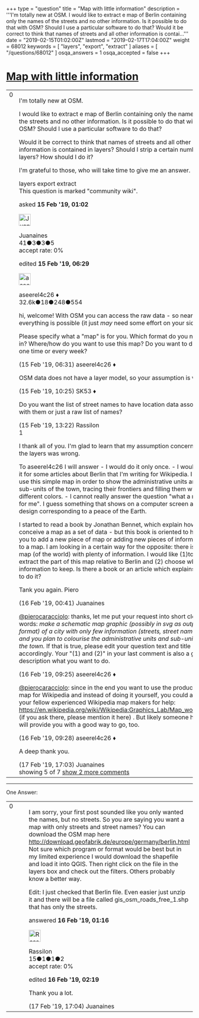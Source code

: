 +++
type = "question"
title = "Map with little information"
description = '''I&#x27;m totally new at OSM. I would like to extract e map of Berlin containing only the names of the streets and no other information. Is it possible to do that with OSM? Should I use a particular software to do that? Would it be correct to think that names of streets and all other information is contai...'''
date = "2019-02-15T01:02:00Z"
lastmod = "2019-02-17T17:04:00Z"
weight = 68012
keywords = [ "layers", "export", "extract" ]
aliases = [ "/questions/68012" ]
osqa_answers = 1
osqa_accepted = false
+++

<div class="headNormal">

# [Map with little information](/questions/68012/map-with-little-information)

</div>

<div id="main-body">

<div id="askform">

<table id="question-table" style="width:100%;">
<colgroup>
<col style="width: 50%" />
<col style="width: 50%" />
</colgroup>
<tbody>
<tr>
<td style="width: 30px; vertical-align: top"><div class="vote-buttons">
<span id="post-68012-upvote" class="ajax-command post-vote up" rel="nofollow" title="I like this post (click again to cancel)"> </span>
<div id="post-68012-score" class="post-score" title="current number of votes">
0
</div>
<span id="post-68012-downvote" class="ajax-command post-vote down" rel="nofollow" title="I dont like this post (click again to cancel)"> </span> <span id="favorite-mark" class="ajax-command favorite-mark" rel="nofollow" title="mark/unmark this question as favorite (click again to cancel)"> </span>
<div id="favorite-count" class="favorite-count">
&#10;</div>
</div></td>
<td><div id="item-right">
<div class="question-body">
<p>I'm totally new at OSM.</p>
<p>I would like to extract e map of Berlin containing only the names of the streets and no other information. Is it possible to do that with OSM? Should I use a particular software to do that?</p>
<p>Would it be correct to think that names of streets and all other information is contained in layers? Should I strip a certain number of layers? How should I do it?</p>
<p>I'm grateful to those, who will take time to give me an answer.</p>
</div>
<div id="question-tags" class="tags-container tags">
<span class="post-tag tag-link-layers" rel="tag" title="see questions tagged &#39;layers&#39;">layers</span> <span class="post-tag tag-link-export" rel="tag" title="see questions tagged &#39;export&#39;">export</span> <span class="post-tag tag-link-extract" rel="tag" title="see questions tagged &#39;extract&#39;">extract</span>
</div>
<div id="question-controls" class="post-controls">
<div class="community-wiki">
This question is marked "community wiki".
</div>
</div>
<div class="post-update-info-container">
<div class="post-update-info post-update-info-user">
<p>asked <strong>15 Feb '19, 01:02</strong></p>
<img src="https://secure.gravatar.com/avatar/026fcce2d7827f63185b73969cfe13b4?s=32&amp;d=identicon&amp;r=g" class="gravatar" width="32" height="32" alt="Juanaines&#39;s gravatar image" />
<p><span>Juanaines</span><br />
<span class="score" title="41 reputation points">41</span><span title="3 badges"><span class="badge1">●</span><span class="badgecount">3</span></span><span title="3 badges"><span class="silver">●</span><span class="badgecount">3</span></span><span title="5 badges"><span class="bronze">●</span><span class="badgecount">5</span></span><br />
<span class="accept_rate" title="Rate of the user&#39;s accepted answers">accept rate:</span> <span title="Juanaines has no accepted answers">0%</span></p>
</div>
<div class="post-update-info post-update-info-edited">
<p><span> edited <strong>15 Feb '19, 06:29</strong> </span></p>
<img src="https://secure.gravatar.com/avatar/66f0dc05b44574e3894be07b0b37cf37?s=32&amp;d=identicon&amp;r=g" class="gravatar" width="32" height="32" alt="aseerel4c26&#39;s gravatar image" />
<p><span>aseerel4c26 ♦</span><br />
<span class="score" title="32615 reputation points"><span>32.6k</span></span><span title="18 badges"><span class="badge1">●</span><span class="badgecount">18</span></span><span title="248 badges"><span class="silver">●</span><span class="badgecount">248</span></span><span title="554 badges"><span class="bronze">●</span><span class="badgecount">554</span></span></p>
</div>
</div>
<div id="comments-container-68012" class="comments-container">
<span id="68014"></span>
<div id="comment-68014" class="comment">
<div id="post-68014-score" class="comment-score">
&#10;</div>
<div class="comment-text">
<p>hi, welcome! With OSM you can access the raw data - so nearly everything is possible (it just <em>may</em> need some effort on your side).</p>
<p>Please specify what a "map" is for you. Which format do you need it in? Where/how do you want to use this map? Do you want to do it one time or every week?</p>
</div>
<div id="comment-68014-info" class="comment-info">
<span class="comment-age">(15 Feb '19, 06:31)</span> <span class="comment-user userinfo">aseerel4c26 ♦</span>
</div>
</div>
<span id="68015"></span>
<div id="comment-68015" class="comment">
<div id="post-68015-score" class="comment-score">
&#10;</div>
<div class="comment-text">
<p>OSM data does not have a layer model, so your assumption is wrong.</p>
</div>
<div id="comment-68015-info" class="comment-info">
<span class="comment-age">(15 Feb '19, 10:25)</span> <span class="comment-user userinfo">SK53 ♦</span>
</div>
</div>
<span id="68016"></span>
<div id="comment-68016" class="comment">
<div id="post-68016-score" class="comment-score">
&#10;</div>
<div class="comment-text">
<p>Do you want the list of street names to have location data associated with them or just a raw list of names?</p>
</div>
<div id="comment-68016-info" class="comment-info">
<span class="comment-age">(15 Feb '19, 13:22)</span> <span class="comment-user userinfo">Rassilon</span>
</div>
</div>
<span id="68024"></span>
<div id="comment-68024" class="comment">
<div id="post-68024-score" class="comment-score">
1
</div>
<div class="comment-text">
<p>I thank all of you. I'm glad to learn that my assumption concerning the layers was wrong.</p>
<p>To aseereI4c26 I will answer - I would do it only once. - I would use it for some articles about Berlin that I'm writing for Wikipedia. I would use this simple map in order to show the administrative units ans sub-units of the town, tracing their frontiers and filling them with different colors. - I cannot really answer the question "what a map is for me". I guess something that shows on a computer screen as a design corresponding to a peace of the Earth.</p>
<p>I started to read a book by Jonathan Bennet, which explain how to conceive a map as a set of data - but this book is oriented to helping you to add a new piece of map or adding new pieces of information to a map. I am looking in a certain way for the opposite: there is a map (of the world) with plenty of information. I would like (1)to extract the part of this map relative to Berlin and (2) choose which information to keep. Is there a book or an article which explains how to do it?</p>
<p>Tank you again. Piero</p>
</div>
<div id="comment-68024-info" class="comment-info">
<span class="comment-age">(16 Feb '19, 00:41)</span> <span class="comment-user userinfo">Juanaines</span>
</div>
</div>
<span id="68028"></span>
<div id="comment-68028" class="comment">
<div id="post-68028-score" class="comment-score">
&#10;</div>
<div class="comment-text">
<p><a href="https://help.openstreetmap.org/users/16286/pierocaracciolo"></a><a href="https://help.openstreetmap.org/users/16286/pierocaracciolo">@pierocaracciolo</a>: thanks, let me put your request into short clear words: <em>make a schematic map graphic (possibly in svg as output format) of a city with only few information (streets, street names, and you plan to colourise the administrative units and sub-units of the town.</em> If that is true, please edit your question text and title accordingly. Your "(1) and (2)" in your last comment is also a good description what you want to do.</p>
</div>
<div id="comment-68028-info" class="comment-info">
<span class="comment-age">(16 Feb '19, 09:25)</span> <span class="comment-user userinfo">aseerel4c26 ♦</span>
</div>
</div>
<span id="68029"></span>
<div id="comment-68029" class="comment not_top_scorer">
<div id="post-68029-score" class="comment-score">
&#10;</div>
<div class="comment-text">
<p><a href="https://help.openstreetmap.org/users/16286/pierocaracciolo">@pierocaracciolo</a>: since in the end you want to use the produced map for Wikipedia and instead of doing it yourself, you could ask your fellow experienced Wikipedia map makers for help: <a href="https://en.wikipedia.org/wiki/Wikipedia:Graphics_Lab/Map_workshop">https://en.wikipedia.org/wiki/Wikipedia:Graphics_Lab/Map_workshop</a> (if you ask there, please mention it here) . But likely someone here will provide you with a good way to go, too.</p>
</div>
<div id="comment-68029-info" class="comment-info">
<span class="comment-age">(16 Feb '19, 09:28)</span> <span class="comment-user userinfo">aseerel4c26 ♦</span>
</div>
</div>
<span id="68037"></span>
<div id="comment-68037" class="comment not_top_scorer">
<div id="post-68037-score" class="comment-score">
&#10;</div>
<div class="comment-text">
<p>A deep thank you.</p>
</div>
<div id="comment-68037-info" class="comment-info">
<span class="comment-age">(17 Feb '19, 17:03)</span> <span class="comment-user userinfo">Juanaines</span>
</div>
</div>
</div>
<div id="comment-tools-68012" class="comment-tools">
<span class="comments-showing"> showing 5 of 7 </span> <a href="#" class="show-all-comments-link">show 2 more comments</a>
</div>
<div class="clear">
&#10;</div>
<div id="comment-68012-form-container" class="comment-form-container">
&#10;</div>
<div class="clear">
&#10;</div>
</div></td>
</tr>
</tbody>
</table>

------------------------------------------------------------------------

<div class="tabBar">

<span id="sort-top"></span>

<div class="headQuestions">

One Answer:

</div>

</div>

<span id="68025"></span>

<div id="answer-container-68025" class="answer">

<table style="width:100%;">
<colgroup>
<col style="width: 50%" />
<col style="width: 50%" />
</colgroup>
<tbody>
<tr>
<td style="width: 30px; vertical-align: top"><div class="vote-buttons">
<span id="post-68025-upvote" class="ajax-command post-vote up" rel="nofollow" title="I like this post (click again to cancel)"> </span>
<div id="post-68025-score" class="post-score" title="current number of votes">
0
</div>
<span id="post-68025-downvote" class="ajax-command post-vote down" rel="nofollow" title="I dont like this post (click again to cancel)"> </span>
</div></td>
<td><div class="item-right">
<div class="answer-body">
<p>I am sorry, your first post sounded like you only wanted the names, but no streets. So you are saying you want a map with only streets and street names? You can download the OSM map here <a href="http://download.geofabrik.de/europe/germany/berlin.html">http://download.geofabrik.de/europe/germany/berlin.html</a> Not sure which program or format would be best but in my limited experience I would download the shapefile and load it into QGIS. Then right click on the file in the layers box and check out the filters. Others probably know a better way.</p>
<p>Edit: I just checked that Berlin file. Even easier just unzip it and there will be a file called gis_osm_roads_free_1.shp that has only the streets.</p>
</div>
<div class="answer-controls post-controls">
&#10;</div>
<div class="post-update-info-container">
<div class="post-update-info post-update-info-user">
<p>answered <strong>16 Feb '19, 01:16</strong></p>
<img src="https://secure.gravatar.com/avatar/a69c47928edc8d3686d5236d45f1f146?s=32&amp;d=identicon&amp;r=g" class="gravatar" width="32" height="32" alt="Rassilon&#39;s gravatar image" />
<p><span>Rassilon</span><br />
<span class="score" title="15 reputation points">15</span><span title="1 badges"><span class="badge1">●</span><span class="badgecount">1</span></span><span title="1 badges"><span class="silver">●</span><span class="badgecount">1</span></span><span title="2 badges"><span class="bronze">●</span><span class="badgecount">2</span></span><br />
<span class="accept_rate" title="Rate of the user&#39;s accepted answers">accept rate:</span> <span title="Rassilon has no accepted answers">0%</span></p>
</div>
<div class="post-update-info post-update-info-edited">
<p><span> edited <strong>16 Feb '19, 02:19</strong> </span></p>
</div>
</div>
<div id="comments-container-68025" class="comments-container">
<span id="68038"></span>
<div id="comment-68038" class="comment">
<div id="post-68038-score" class="comment-score">
&#10;</div>
<div class="comment-text">
<p>Thank you a lot.</p>
</div>
<div id="comment-68038-info" class="comment-info">
<span class="comment-age">(17 Feb '19, 17:04)</span> <span class="comment-user userinfo">Juanaines</span>
</div>
</div>
</div>
<div id="comment-tools-68025" class="comment-tools">
&#10;</div>
<div class="clear">
&#10;</div>
<div id="comment-68025-form-container" class="comment-form-container">
&#10;</div>
<div class="clear">
&#10;</div>
</div></td>
</tr>
</tbody>
</table>

</div>

<div class="paginator-container-left">

</div>

</div>

</div>

